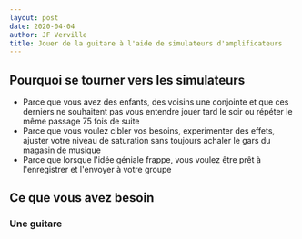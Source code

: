 ```yaml
---
layout: post
date: 2020-04-04
author: JF Verville
title: Jouer de la guitare à l'aide de simulateurs d'amplificateurs
---
```


## Pourquoi se tourner vers les simulateurs
- Parce que vous avez des enfants, des voisins une conjointe et que ces derniers ne souhaitent pas vous entendre jouer tard le soir ou répéter le même passage 75 fois de suite
- Parce que vous voulez cibler vos besoins, experimenter des effets, ajuster votre niveau de saturation sans toujours achaler le gars du magasin de musique
- Parce que lorsque l'idée géniale frappe, vous voulez être prêt à l'enregistrer et l'envoyer à votre groupe

## Ce que vous avez besoin
### Une guitare

